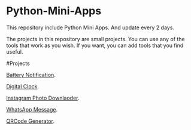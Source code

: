 # Python-Mini-Apps
This repository include Python Mini Apps. And update every 2 days. 

The projects in this repository are small projects. 
You can use any of the tools that work as you wish.
If you want, you can add tools that you find useful.

#Projects

[Battery Notification](https://github.com/ahmetcancakar/Python-Mini-Apps/blob/master/BatteryNotification.py).


[Digital Clock](https://github.com/ahmetcancakar/Python-Mini-Apps/blob/master/DigitalClock.py).


[Instagram Photo Downlaoder](https://github.com/ahmetcancakar/Python-Mini-Apps/blob/master/Instagram-PhotoDownloader.py).


[WhatsApp Message](https://github.com/ahmetcancakar/Python-Mini-Apps/blob/master/Python-WhatsAppMessage.py).


[QRCode Generator](https://github.com/ahmetcancakar/Python-Mini-Apps/blob/master/QRCodeGenerator.py).
